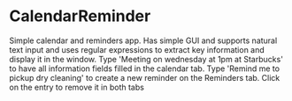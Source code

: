 # CalendarReminder

Simple calendar and reminders app. Has simple GUI and supports natural text input and uses regular expressions to extract key information and display it in the window. Type 'Meeting on wednesday at 1pm at Starbucks' to have all information fields filled in the calendar tab. Type 'Remind me to pickup dry cleaning' to create a new reminder on the Reminders tab. Click on the entry to remove it in both tabs
